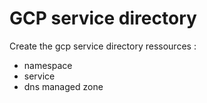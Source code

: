 # GCP service directory  

Create the gcp service directory ressources :

- namespace
- service
- dns managed zone
